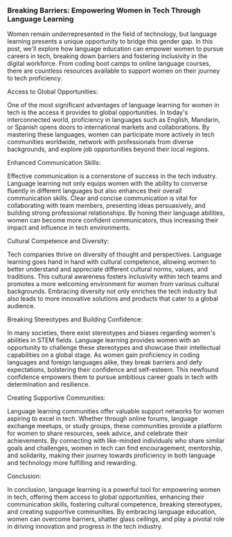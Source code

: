 ### Breaking Barriers: Empowering Women in Tech Through Language Learning


Women remain underrepresented in the field of technology, but language learning presents a unique opportunity to bridge this gender gap. In this post, we'll explore how language education can empower women to pursue careers in tech, breaking down barriers and fostering inclusivity in the digital workforce. From coding boot camps to online language courses, there are countless resources available to support women on their journey to tech proficiency.

Access to Global Opportunities:

One of the most significant advantages of language learning for women in tech is the access it provides to global opportunities. In today's interconnected world, proficiency in languages such as English, Mandarin, or Spanish opens doors to international markets and collaborations. By mastering these languages, women can participate more actively in tech communities worldwide, network with professionals from diverse backgrounds, and explore job opportunities beyond their local regions.

Enhanced Communication Skills:

Effective communication is a cornerstone of success in the tech industry. Language learning not only equips women with the ability to converse fluently in different languages but also enhances their overall communication skills. Clear and concise communication is vital for collaborating with team members, presenting ideas persuasively, and building strong professional relationships. By honing their language abilities, women can become more confident communicators, thus increasing their impact and influence in tech environments.

Cultural Competence and Diversity:

Tech companies thrive on diversity of thought and perspectives. Language learning goes hand in hand with cultural competence, allowing women to better understand and appreciate different cultural norms, values, and traditions. This cultural awareness fosters inclusivity within tech teams and promotes a more welcoming environment for women from various cultural backgrounds. Embracing diversity not only enriches the tech industry but also leads to more innovative solutions and products that cater to a global audience.

Breaking Stereotypes and Building Confidence:

In many societies, there exist stereotypes and biases regarding women's abilities in STEM fields. Language learning provides women with an opportunity to challenge these stereotypes and showcase their intellectual capabilities on a global stage. As women gain proficiency in coding languages and foreign languages alike, they break barriers and defy expectations, bolstering their confidence and self-esteem. This newfound confidence empowers them to pursue ambitious career goals in tech with determination and resilience.

Creating Supportive Communities:

Language learning communities offer valuable support networks for women aspiring to excel in tech. Whether through online forums, language exchange meetups, or study groups, these communities provide a platform for women to share resources, seek advice, and celebrate their achievements. By connecting with like-minded individuals who share similar goals and challenges, women in tech can find encouragement, mentorship, and solidarity, making their journey towards proficiency in both language and technology more fulfilling and rewarding.

 Conclusion:

In conclusion, language learning is a powerful tool for empowering women in tech, offering them access to global opportunities, enhancing their communication skills, fostering cultural competence, breaking stereotypes, and creating supportive communities. By embracing language education, women can overcome barriers, shatter glass ceilings, and play a pivotal role in driving innovation and progress in the tech industry.
